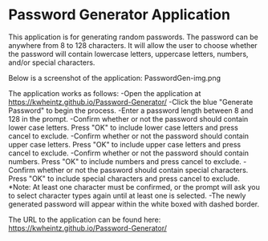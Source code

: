 # Password Generator Application

This application is for generating random passwords.  The password can be anywhere from 8 to 128 characters.  It will allow the user to choose whether the password will contain lowercase letters, uppercase letters, numbers, and/or special characters.


Below is a screenshot of the application:
PasswordGen-img.png

The application works as follows:
    -Open the application at https://kwheintz.github.io/Password-Generator/
    -Click the blue "Generate Password" to begin the process.
    -Enter a password length between 8 and 128 in the prompt.
    -Confirm whether or not the password should contain lower case letters.  Press "OK" to include lower case letters and press cancel to exclude.
    -Confirm whether or not the password should contain upper case letters.  Press "OK" to include upper case letters and press cancel to exclude.
    -Confirm whether or not the password should contain numbers.  Press "OK" to include numbers and press cancel to exclude.
    -Confirm whether or not the password should contain special characters.  Press "OK" to include special characters and press cancel to exclude.
        *Note: At least one character must be confirmed, or the prompt will ask you to select character types again until at least one is selected.
    -The newly generated password will appear within the white boxed with dashed border.
    
The URL to the application can be found here: https://kwheintz.github.io/Password-Generator/


